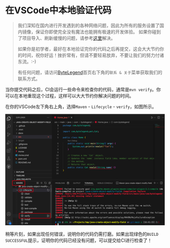 # 在VSCode中本地验证代码

> 我们深知在国内进行开发遇到的各种网络问题，因此为所有的服务设置了国内镜像，保证你即使完全没有魔法也能拥有极速的开发体验。
> 如果你碰到了项目导入、刷新缓慢的问题，请参考[这里](https://github.com/ByteLegendQuest/java-filter-prime-numbers/blob/main/docs/zh_hans/clone-and-import-vscode.md#%E5%BC%80%E5%90%AF%E9%A1%B9%E7%9B%AE%E7%BA%A7%E7%9A%84maven%E4%BB%93%E5%BA%93%E9%95%9C%E5%83%8F)解决。
>
> 如果你是初学者，最好在本地验证完你的代码之后再提交，这会大大节约你的时间，祝你好运！挫折常有，但请不要轻易放弃，不要让我们的努力付诸东流。:-)
>
> 有任何问题，请访问[ByteLegend](https://bytelegend.com)首页右下角的`联系 & 关于`菜单获取我们的联系方式。

当你提交代码之后，CI会运行一些命令来检查你的代码，通常是`mvn verify`。你可以在本地重现这个过程，这样可以大大节约你解决问题的时间。

在你的VSCode左下角右上角，选择`Maven` - `Lifecycle` - `verify`，如图所示。

![vscode-run-mvn-verify.png](https://raw.githubusercontent.com/ByteLegendQuest/java-clone-switch-branch/main/docs/vscode-run-mvn-verify.png)

稍等片刻，如果出现任何错误，说明你的代码仍需打磨。如果出现绿色的`BUILD SUCCESSFUL`提示，证明你的代码已经没有问题，可以提交给CI进行检查了！
